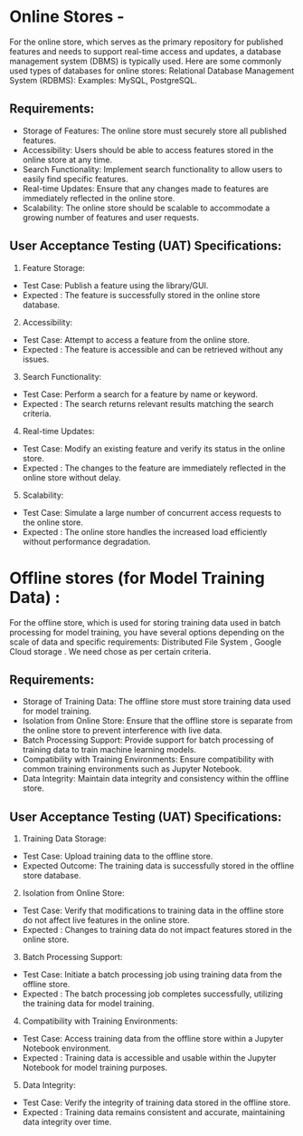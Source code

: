 # Online Stores - 
For the online store, which serves as the primary repository for published features and needs to support real-time access and updates, a database management system (DBMS) is typically used. Here are some commonly used types of databases for online stores:
Relational Database Management System (RDBMS): Examples: MySQL, PostgreSQL.

## Requirements:
* Storage of Features: The online store must securely store all published features.
* Accessibility: Users should be able to access features stored in the online store at any time.
* Search Functionality: Implement search functionality to allow users to easily find specific features.
* Real-time Updates: Ensure that any changes made to features are immediately reflected in the online store.
* Scalability: The online store should be scalable to accommodate a growing number of features and user requests.

## User Acceptance Testing (UAT) Specifications:
1. Feature Storage:
  * Test Case: Publish a feature using the library/GUI.
  * Expected : The feature is successfully stored in the online store database.

2. Accessibility:
  * Test Case: Attempt to access a feature from the online store.
  * Expected : The feature is accessible and can be retrieved without any issues.

3. Search Functionality:
  * Test Case: Perform a search for a feature by name or keyword.
  * Expected : The search returns relevant results matching the search criteria.

4. Real-time Updates:
  * Test Case: Modify an existing feature and verify its status in the online store.
  * Expected : The changes to the feature are immediately reflected in the online store without delay.

5. Scalability:
  * Test Case: Simulate a large number of concurrent access requests to the online store.
  * Expected : The online store handles the increased load efficiently without performance degradation.


# Offline stores (for Model Training Data) : 
For the offline store, which is used for storing training data used in batch processing for model training, you have several options depending on the scale of data and specific requirements: Distributed File System , Google Cloud storage . We need chose as per certain criteria.

## Requirements:
* Storage of Training Data: The offline store must store training data used for model training.
* Isolation from Online Store: Ensure that the offline store is separate from the online store to prevent interference with live data.
* Batch Processing Support: Provide support for batch processing of training data to train machine learning models.
* Compatibility with Training Environments: Ensure compatibility with common training environments such as Jupyter Notebook.
* Data Integrity: Maintain data integrity and consistency within the offline store.

## User Acceptance Testing (UAT) Specifications:
1. Training Data Storage:
  * Test Case: Upload training data to the offline store.
  * Expected Outcome: The training data is successfully stored in the offline store database.

2. Isolation from Online Store:
  * Test Case: Verify that modifications to training data in the offline store do not affect live features in the online store.
  * Expected : Changes to training data do not impact features stored in the online store.

3. Batch Processing Support:
  * Test Case: Initiate a batch processing job using training data from the offline store.
  * Expected : The batch processing job completes successfully, utilizing the training data for model training.

4. Compatibility with Training Environments:
  * Test Case: Access training data from the offline store within a Jupyter Notebook environment.
  * Expected : Training data is accessible and usable within the Jupyter Notebook for model training purposes.

5. Data Integrity:
  * Test Case: Verify the integrity of training data stored in the offline store.
  * Expected : Training data remains consistent and accurate, maintaining data integrity over time.
